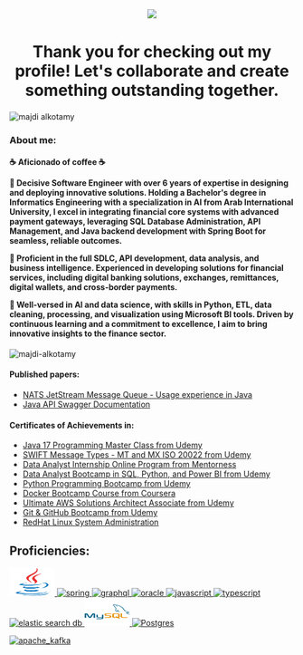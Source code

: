 <div align="center">
  <img src="https://readme-typing-svg.herokuapp.com?size=25&center=true&vCenter=true&width=800&height=100&lines=Hello+World+%F0%9F%91%8B;مرحباً%F0%9F%91%8B">
</div>
<h1 align="center">Thank you for checking out my profile! Let's collaborate and create something outstanding together.</h1>

<img align="center" src="https://www.vectorlogo.zone/logos/awesome-emoji/awesome-emoji-icon.svg" alt="majdi alkotamy" height="40" width="40" />

<h3 align="left">About me:</h3>

<h4>

☕ Aficionado of coffee ☕

📌 Decisive Software Engineer with over 6 years of expertise in designing and deploying innovative solutions. Holding a Bachelor's degree in Informatics Engineering with a specialization in AI from Arab International University, I excel in integrating financial core systems with advanced payment gateways, leveraging SQL Database Administration, API Management, and Java backend development with Spring Boot for seamless, reliable outcomes.

📌 Proficient in the full SDLC, API development, data analysis, and business intelligence. Experienced in developing solutions for financial services, including digital banking solutions, exchanges, remittances, digital wallets, and cross-border payments.

📌 Well-versed in AI and data science, with skills in Python, ETL, data cleaning, processing, and visualization using Microsoft BI tools. Driven by continuous learning and a commitment to excellence, I aim to bring innovative insights to the finance sector.

</h4>

<p align="left">
  <img src="https://komarev.com/ghpvc/?username=majdi-alkotamy&label=Profile%20views&color=0e75b6&style=flat" alt="majdi-alkotamy" />
</p>

<h4 align="left">Published papers:</h4>

<ul>
  <li><a href="https://www.linkedin.com/pulse/nats-jetstream-game-changer-message-queues-majdi-alkotamy-z2wnf/?trackingId=CTAkwlvXRrKug0Xbf5lCdw%3D%3D">NATS JetStream Message Queue - Usage experience in Java</a></li>
  <li><a href="https://www.linkedin.com/posts/majdi-alkotamy_java-swagger-api-activity-7223271666825478145-ttkk?utm_source=share&utm_medium=member_desktop">Java API Swagger Documentation</a></li>
</ul>

<h4 align="left">Certificates of Achievements in:</h4>

<ul>
  <li><a href="https://www.udemy.com/certificate/UC-af4872f1-1112-4162-be11-9a683fef4ecc/">Java 17 Programming Master Class from Udemy</a></li>
  <li><a href="https://www.udemy.com/certificate/UC-f9a7c7bb-ac49-401d-8045-537b9d0f860e/">SWIFT Message Types - MT and MX ISO 20022 from Udemy</a></li>
  <li><a href="https://drive.google.com/file/d/1P19bUQY5M6fuhhMXD6tcXGLRXHB3hOd6/view">Data Analyst Internship Online Program from Mentorness</a></li>
  <li><a href="https://www.udemy.com/certificate/UC-ed0970b5-0bac-4b8a-862b-571ea0d5de4c/">Data Analyst Bootcamp in SQL, Python, and Power BI from Udemy</a></li>
  <li><a href="https://www.udemy.com/certificate/UC-7c141111-d298-42df-8086-242fe736ccfa/">Python Programming Bootcamp from Udemy</a></li>
  <li><a href="https://www.coursera.org/account/accomplishments/verify/C62LM544J7J8">Docker Bootcamp Course from Coursera</a></li>
  <li><a href="https://www.udemy.com/certificate/UC-5b7e0b2f-6219-4265-92ba-50382541ce84/">Ultimate AWS Solutions Architect Associate from Udemy</a></li>
  <li><a href="https://www.udemy.com/certificate/UC-0899bd41-87f7-47e4-beb6-bce353ef6603/">Git & GitHub Bootcamp from Udemy</a></li>
  <li><a href="https://drive.google.com/file/d/1o_t2ACTO8qew2v2sNA7Tr1d93C99d844/view">RedHat Linux System Administration</a></li>
</ul>

<h2 align="left">Proficiencies:</h2>

<p align="left">
  <a href="https://www.oracle.com/ae/java/" target="_blank" rel="noreferrer">
    <img src="https://raw.githubusercontent.com/devicons/devicon/master/icons/java/java-original.svg" alt="java" width="80" height="50"/>
  </a>
  <a href="https://spring.io/" target="_blank" rel="noreferrer">
    <img src="https://www.vectorlogo.zone/logos/springio/springio-ar21.svg" alt="spring" width="90" height="50"/>
  </a>
  <a href="https://graphql.org/" target="_blank" rel="noreferrer">
    <img src="https://www.vectorlogo.zone/logos/graphql/graphql-ar21.svg" alt="graphql" width="90" height="50"/>
  </a>
  <a href="https://www.oracle.com/ae/" target="_blank" rel="noreferrer">
    <img src="https://www.vectorlogo.zone/logos/oracle/oracle-ar21.svg" alt="oracle" width="80" height="50"/>
  </a> 
  <a href="https://developer.mozilla.org/en-US/docs/Web/JavaScript" target="_blank" rel="noreferrer">
    <img src="https://www.vectorlogo.zone/logos/javascript/javascript-horizontal.svg" alt="javascript" width="90" height="40"/>
  </a> 
  <a href="https://www.typescriptlang.org/" target="_blank" rel="noreferrer">
    <img src="https://www.vectorlogo.zone/logos/typescriptlang/typescriptlang-ar21.svg" alt="typescript" width="80" height="40"/>
  </a>
  <a href="https://www.elastic.co/" target="_blank" rel="noreferrer">
    <img src="https://www.vectorlogo.zone/logos/elastic/elastic-ar21.svg" alt="elastic search db" width="90" height="50"/>
  </a>
  <a href="https://www.mysql.com/" target="_blank" rel="noreferrer">
    <img src="https://raw.githubusercontent.com/devicons/devicon/master/icons/mysql/mysql-original-wordmark.svg" alt="mysql" width="80" height="50"/>
  </a>
  <a href="https://www.enterprisedb.com/" target="_blank" rel="noreferrer">
    <img src="https://www.vectorlogo.zone/logos/postgresql/postgresql-vertical.svg" alt="Postgres" width="70" height="50"/>
  </a>
</p>

<p align="left">
  <a href="https://kafka.apache.org/" target="_blank" rel="noreferrer">
    <img src="https://www.vectorlogo.zone/logos/apache_kafka/apache_kafka-ar21.svg" alt="apache_kafka" width="80" height="50"/>
  </a>
  <a href="https://nats.io/" target="_blank" rel="noreferrer">
    <img src="https://www.vectorlogo.zone/logos/natsio/natsio-ar21.svg" alt="nats
